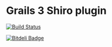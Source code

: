 Grails 3 Shiro plugin
=====================

[![Build Status](https://api.travis-ci.org/pledbrook/grails-shiro.png)](http://travis-ci.org/pledbrook/grails-shiro)

[![Bitdeli Badge](https://d2weczhvl823v0.cloudfront.net/Arkilog/grails-shiro/trend.png)](https://bitdeli.com/free "Bitdeli Badge")

